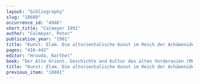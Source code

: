 ```yaml
---
layout: "bibliography"
slug: "18688"
occurrence_id: "4946"
short_title: "Calmeyer 1991"
author: "Calmeyer, Peter"
publication_year: "1991"
title: "Kunst: Elam. Die altorientalische Kunst im Reich der Achämeniden"
pages: "410-442"
editor: "Hrouda, Barthel"
book: "Der Alte Orient. Geschichte and Kultur des alten Vorderasien (München)"
title: "Kunst: Elam. Die altorientalische Kunst im Reich der Achämeniden"
previous_item: "18691"
---
```

